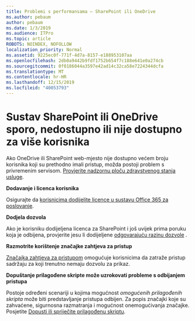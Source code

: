 ```yaml
---
title: Problemi s performansama – SharePoint ili OneDrive
ms.author: pebaum
author: pebaum
ms.date: 1/3/2019
ms.audience: ITPro
ms.topic: article
ROBOTS: NOINDEX, NOFOLLOW
localization_priority: Normal
ms.assetid: 9225ec0f-771f-4d7a-8157-e188953107aa
ms.openlocfilehash: 2db0a9442b9fdf1752b654f7c188e641e0a274cb
ms.sourcegitcommit: 0f0186044a3597e42ad14c32ca58e7224344dcfa
ms.translationtype: MT
ms.contentlocale: hr-HR
ms.lasthandoff: 12/15/2019
ms.locfileid: "40053793"
---
```

# <a name="sharepoint-or-onedrive-slow-inaccessible-or-unavailable-for-multiple-users"></a>Sustav SharePoint ili OneDrive sporo, nedostupno ili nije dostupno za više korisnika

Ako OneDrive ili SharePoint web-mjesto nije dostupno većem broju korisnika koji su prethodno imali pristup, možda postoji problem s privremenim servisom. [Provjerite nadzornu ploču zdravstvenog stanja usluge](https://portal.office.com/adminportal/home#/servicehealth).

**Dodavanje i licenca korisnika**

Osigurajte da [korisnicima dodijelite licence u sustavu Office 365 za poslovanje](https://docs.microsoft.com/office365/admin/subscriptions-and-billing/assign-licenses-to-users?view=o365-worldwide&amp;tabs=One).


**Dodjela dozvola**

Ako je korisniku dodijeljena licenca za SharePoint i još uvijek prima poruku koja je odbijena, provjerite jesu li dodijeljene [odgovarajuću razinu dozvole](https://docs.microsoft.com/sharepoint/understanding-permission-levels) .

**Razmotrite korištenje značajke zahtjeva za pristup**

[Značajka zahtjeva za pristupom](https://support.office.com/article/Set-up-and-manage-access-requests-94B26E0B-2822-49D4-929A-8455698654B3) omogućuje korisnicima da zatraže pristup sadržaju za koji trenutno nemaju dozvolu za prikaz.

**Dopuštanje prilagođene skripte može uzrokovati probleme s odbijanjem pristupa**

Postoje određeni scenariji u kojima mogućnost *omogućenih prilagođenih skripta* može biti predstavljanje pristupa odbijen. Za popis značajki koje su zahvaćene, sigurnosna razmatranja i mogućnost onemogućivanja značajke. Posjetite [Dopusti ili spriječite prilagođenu skriptu](https://docs.microsoft.com/sharepoint/allow-or-prevent-custom-script).

